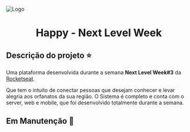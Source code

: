 ![Logo](https://github.com/thaislsilveira/happy-next-level-week/blob/master/web/src/assets/images/Logo.svg)
<h1 align='center'>Happy - Next Level Week </h1>

## Descrição do projeto :star:

Uma plataforma desenvolvida durante a semana **Next Level Week#3** da [Rocketseat](https://www.rocketseat.com.br).

Que tem o intuito de conectar pessoas que desejam conhecer e levar alegria aos orfanatos da sua região.
O Sistema é completo e conta com o server, web e mobile, que foi desenvolvido totalmente durante a semana.

## Em Manutenção :construction:





